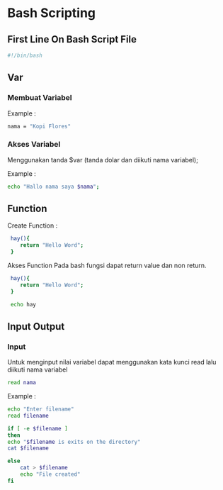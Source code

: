 # Bash Scripting

## First Line On Bash Script File

```bash
#!/bin/bash
```

## Var

### Membuat Variabel

Example :

```bash
nama = "Kopi Flores"
```

### Akses Variabel

Menggunakan tanda $var (tanda dolar dan diikuti nama variabel);

Example :

```bash
echo "Hallo nama saya $nama";
```

## Function

Create Function :

```bash
 hay(){
    return "Hello Word";
 }
```

Akses Function Pada bash fungsi dapat return value dan non return.

```bash
 hay(){
    return "Hello Word";
 }

 echo hay
```

## Input Output

### Input

Untuk menginput nilai variabel dapat menggunakan kata kunci read lalu diikuti nama variabel

```bash
read nama
```

Example :

```bash
echo "Enter filename"
read filename

if [ -e $filename ]
then
echo "$filename is exits on the directory"
cat $filename

else
    cat > $filename
    echo "File created"
fi
```
